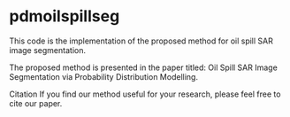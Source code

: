 # pdmoilspillseg
This code is the implementation of the proposed method for oil spill SAR image segmentation.

The proposed method is presented in the paper titled: Oil Spill SAR Image Segmentation via Probability Distribution Modelling.

Citation
If you find our method useful for your research, please feel free to cite our paper.
